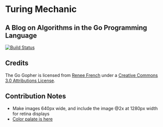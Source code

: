# Turing Mechanic

## A Blog on Algorithms in the Go Programming Language

[![Build Status](https://travis-ci.org/philipithomas/TuringMechanic.svg)](https://travis-ci.org/philipithomas/TuringMechanic)


## Credits

The Go Gopher is licensed from <a href="http://www.reneefrench.com/">Renee French</a> under a <a href="https://creativecommons.org/licenses/by/3.0/">Creative Commons 3.0 Attributions License</a>.

## Contribution Notes

* Make images 640px wide, and include the image <name>@2x at 1280px width for retina displays
* [Color palate is here](https://github.com/philipithomas/TuringMechanic/blob/master/site/_assets/stylesheets/bootstrap/variables.less#L17)
